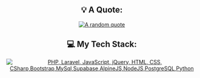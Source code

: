 <div align="center">

</div>

<div align="center">

## 💡 A Quote:

[![A random quote](https://quotes-github-readme.vercel.app/api?type=horizontal&theme=dark)](https://github.com/piyushsuthar/github-readme-quotes)

## 💻 My Tech Stack:

[![PHP, Laravel, JavaScript, jQuery, HTML, CSS, CSharp,Bootstrap,MySql,Supabase,AlpineJS,NodeJS,PostgreSQL,Python](https://skillicons.dev/icons?i=php,laravel,js,jquery,html,css,cs,bootstrap,mysql,supabase,alpinejs,nodejs,postgres,py)](https://skillicons.dev)


</div>
